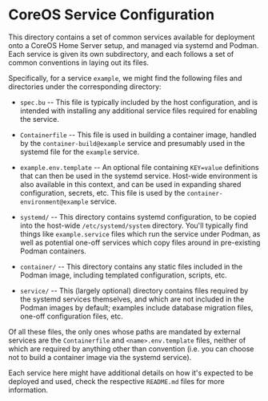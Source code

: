 # CoreOS Service Configuration

This directory contains a set of common services available for deployment onto a CoreOS Home Server
setup, and managed via systemd and Podman. Each service is given its own subdirectory, and each
follows a set of common conventions in laying out its files.

Specifically, for a service `example`, we might find the following files and directories under the
corresponding directory:

  - `spec.bu` -- This file is typically included by the host configuration, and is intended with
    installing any additional service files required for enabling the service.

  - `Containerfile` -- This file is used in building a container image, handled by the
    `container-build@example` service and presumably used in the systemd file for the `example`
    service.
    
  - `example.env.template` -- An optional file containing `KEY=value` definitions that can then be
    used in the systemd service. Host-wide environment is also available in this context, and can be
    used in expanding shared configuration, secrets, etc. This file is used by the
    `container-environment@example` service.
    
  - `systemd/` -- This directory contains systemd configuration, to be copied into the host-wide
    `/etc/systemd/system` directory. You'll typically find things like `example.service` files
    which run the service under Podman, as well as potential one-off services which copy files
    around in pre-existing Podman containers.

  - `container/` -- This directory contains any static files included in the Podman image, including
    templated configuration, scripts, etc.

  - `service/` -- This (largely optional) directory contains files required by the systemd services
    themselves, and which are not included in the Podman images by default; examples include
    database migration files, one-off configuration files, etc.

Of all these files, the only ones whose paths are mandated by external services are the
`Containerfile` and `<name>.env.template` files, neither of which are required by anything other
than convention (i.e. you can choose not to build a container image via the systemd service).

Each service here might have additional details on how it's expected to be deployed and used, check
the respective `README.md` files for more information.
